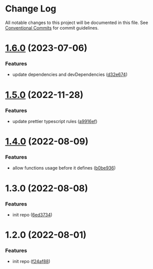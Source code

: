 # Change Log

All notable changes to this project will be documented in this file.
See [Conventional Commits](https://conventionalcommits.org) for commit guidelines.

# [1.6.0](https://github.com/icese7en/configs/compare/@icese7en/eslint-config@1.5.0...@icese7en/eslint-config@1.6.0) (2023-07-06)

### Features

- update dependencies and devDependencies ([d32e674](https://github.com/icese7en/configs/commit/d32e67410f8525644348e1e9e3abbb3340e79690))

# [1.5.0](https://github.com/icese7en/configs/compare/@icese7en/eslint-config@1.4.0...@icese7en/eslint-config@1.5.0) (2022-11-28)

### Features

- update prettier typescript rules ([a9916ef](https://github.com/icese7en/configs/commit/a9916efab03c39c8f6787ab018ec5fd2c9aa7c93))

# [1.4.0](https://github.com/icese7en/configs/compare/@icese7en/eslint-config@1.3.0...@icese7en/eslint-config@1.4.0) (2022-08-09)

### Features

- allow functions usage before it defines ([b0be936](https://github.com/icese7en/configs/commit/b0be936cff12973bd5081da8e033301d8ee61057))

# 1.3.0 (2022-08-08)

### Features

- init repo ([6ed3734](https://github.com/icese7en/configs/commit/6ed37347b525944575c0f79aa92eedee0479a0fe))

# 1.2.0 (2022-08-01)

### Features

- init repo ([f24af88](https://github.com/icese7en/configs/commit/f24af888e8fe85ced2d9bcf50d9e7f398380101d))
